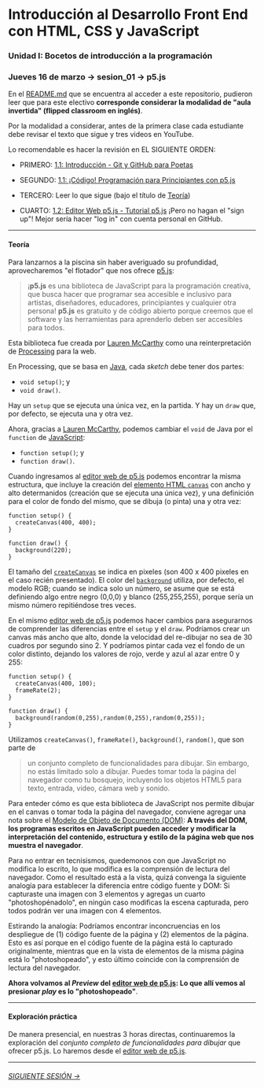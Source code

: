# Introducción al Desarrollo Front End con HTML, CSS y JavaScript

### Unidad I: Bocetos de introducción a la programación

### Jueves 16 de marzo → sesion_01 → p5.js

En el [README.md](https://github.com/profesorfaco/front-2023-1#readme) que se encuentra al acceder a este repositorio, pudieron leer que para este electivo **corresponde considerar la modalidad de "aula invertida" (flipped classroom en inglés)**. 

Por la modalidad a considerar, antes de la primera clase cada estudiante debe revisar el texto que sigue y tres videos en YouTube. 

Lo recomendable es hacer la revisión en EL SIGUIENTE ORDEN:

- PRIMERO: [1.1: Introducción - Git y GitHub para Poetas](https://youtu.be/BCQHnlnPusY)

- SEGUNDO: [1.1: ¡Código! Programación para Principiantes con p5.js](https://www.youtube.com/watch?v=yPWkPOfnGsw)

- TERCERO: Leer lo que sigue (bajo el título de [Teoría](https://github.com/profesorfaco/front-2023-1/tree/main/sesion_01#teor%C3%ADa))

- CUARTO: [1.2: Editor Web p5.js - Tutorial p5.js](https://youtu.be/MXs1cOlidWs) ¡Pero no hagan el "sign up"! Mejor sería hacer "log in" con cuenta personal en GitHub. 

- - - - - - - - 

#### Teoría

Para lanzarnos a la piscina sin haber averiguado su profundidad, aprovecharemos "el flotador" que nos ofrece [p5.js](https://p5js.org/es/):

> ¡**p5.js** es una biblioteca de JavaScript para la programación creativa, que busca hacer que programar sea accesible e inclusivo para artistas, diseñadores, educadores, principiantes y cualquier otra persona! **p5.js** es gratuito y de código abierto porque creemos que el software y las herramientas para aprenderlo deben ser accesibles para todos.

Esta biblioteca fue creada por [Lauren McCarthy](http://lauren-mccarthy.com/) como una reinterpretación de [Processing](https://processing.org/) para la web. 

En Processing, que se basa en [Java](https://es.wikipedia.org/wiki/Java_(lenguaje_de_programaci%C3%B3n)), cada *sketch* debe tener dos partes:

- `void setup()`; y 
- `void draw()`. 
 
Hay un `setup` que se ejecuta una única vez, en la partida. Y hay un `draw` que, por defecto, se ejecuta una y otra vez. 

Ahora, gracias a [Lauren McCarthy](http://lauren-mccarthy.com/), podemos cambiar el `void` de Java por el `function` de [JavaScript](https://es.wikipedia.org/wiki/JavaScript):

- `function setup()`; y 
- `function draw()`. 

Cuando ingresamos al [editor web de p5.js](https://editor.p5js.org/) podemos encontrar la misma estructura, que incluye la creación del [elemento HTML `canvas`](https://developer.mozilla.org/es/docs/Web/HTML/Element/canvas) con ancho y alto determanidos (creación que se ejecuta una única vez), y una definición para el color de fondo del mismo, que se dibuja (o pinta) una y otra vez:

```
function setup() {
  createCanvas(400, 400);
}

function draw() {
  background(220);
}
```

El tamaño del [`createCanvas`](https://p5js.org/es/reference/#/p5/createCanvas) se indica en pixeles (son 400 x 400 pixeles en el caso recién presentado). El color del [`background`](https://p5js.org/es/reference/#/p5/background) utiliza, por defecto, el modelo RGB; cuando se indica solo un número, se asume que se está definiendo algo entre negro (0,0,0) y blanco (255,255,255), porque sería un mismo número repitiéndose tres veces.

En el mismo [editor web de p5.js](https://editor.p5js.org/) podemos hacer cambios para asegurarnos de comprender las diferencias entre el `setup` y el `draw`. Podríamos crear un canvas más ancho que alto, donde la velocidad del re-dibujar no sea de 30 cuadros por segundo sino 2. Y podríamos pintar cada vez el fondo de un color distinto, dejando los valores de rojo, verde y azul al azar entre 0 y 255:

```
function setup() {
  createCanvas(400, 100);
  frameRate(2);
}

function draw() {
  background(random(0,255),random(0,255),random(0,255));
}
```

Utilizamos `createCanvas()`, `frameRate()`, `background()`, `random()`, que son parte de

> un conjunto completo de funcionalidades para dibujar. Sin embargo, no estás limitado solo a dibujar. Puedes tomar toda la página del navegador como tu bosquejo, incluyendo los objetos HTML5 para texto, entrada, video, cámara web y sonido.

Para enteder cómo es que esta biblioteca de JavaScript nos permite dibujar en el canvas o tomar toda la página del navegador, conviene agregar una nota sobre el [Modelo de Objeto de Documento (DOM)](https://developer.mozilla.org/es/docs/Glossary/DOM): **A través del DOM, los programas escritos en JavaScript pueden acceder y modificar la interpretación del contenido, estructura y estilo de la página web que nos muestra el navegador**. 

Para no entrar en tecnisismos, quedemonos con que JavaScript no modifica lo escrito, lo que modifica es la comprensión de lectura del navegador. Como el resultado está a la vista, quizá convenga la siguiente analogía para establecer la diferencia entre código fuente y DOM: Si capturaste una imagen con 3 elementos y agregas un cuarto "photoshopénadolo", en ningún caso modificas la escena capturada, pero todos podrán ver una imagen con 4 elementos. 

Estirando la analogía: Podríamos encontrar inconcruencias en los despliegue de (1) código fuente de la página y (2) elementos de la página. Esto es así porque en el código fuente de la página está lo capturado originalmente, mientras que en la vista de elementos de la misma página está lo "photoshopeado", y esto último coincide con la comprensión de lectura del navegador.

**Ahora volvamos al *Preview* del [editor web de p5.js](https://editor.p5js.org/): Lo que allí vemos al presionar *play* es lo "photoshopeado"**.

- - - - - - - - - - - - -

#### Exploración práctica

De manera presencial, en nuestras 3 horas directas, continuaremos la exploración del *conjunto completo de funcionalidades para dibujar* que ofrecer p5.js. Lo haremos desde el [editor web de p5.js](https://editor.p5js.org/). 

- - - - - - - 

###### [SIGUIENTE SESIÓN →](https://github.com/profesorfaco/front-2023-1/tree/main/sesion_02)
